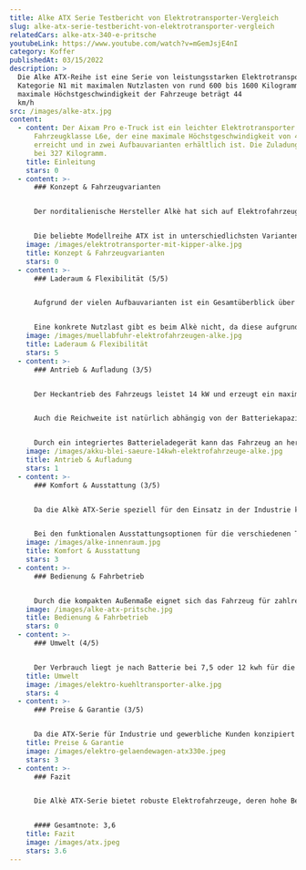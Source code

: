 ```yaml
---
title: Alke ATX Serie Testbericht von Elektrotransporter-Vergleich
slug: alke-atx-serie-testbericht-von-elektrotransporter-vergleich
relatedCars: alke-atx-340-e-pritsche
youtubeLink: https://www.youtube.com/watch?v=mGemJsjE4nI
category: Koffer
publishedAt: 03/15/2022
description: >
  Die Alke ATX-Reihe ist eine Serie von leistungsstarken Elektrotransportern der
  Kategorie N1 mit maximalen Nutzlasten von rund 600 bis 1600 Kilogramm. Die
  maximale Höchstgeschwindigkeit der Fahrzeuge beträgt 44
  km/h                   
src: /images/alke-atx.jpg
content:
  - content: Der Aixam Pro e-Truck ist ein leichter Elektrotransporter der
      Fahrzeugklasse L6e, der eine maximale Höchstgeschwindigkeit von 45 km/h
      erreicht und in zwei Aufbauvarianten erhältlich ist. Die Zuladung liegt
      bei 327 Kilogramm.
    title: Einleitung
    stars: 0
  - content: >-
      ### Konzept & Fahrzeugvarianten


      Der norditalienische Hersteller Alkè hat sich auf Elektrofahrzeuge für den Industriesektor – von der Logistik bis hin zum Bauunternehmen – spezialisiert. Alle Modelle haben die europäische Zulassung N1, welche Fahrzeuge zur sogenannten „Güterbeförderung“ bis 3,5 Tonnen beinhaltet. Die Fahrzeuge sind für hohe Nutz- sowie Anhängelasten ausgelegt und laut Hersteller extrem robust.


      Die beliebte Modellreihe ATX ist in unterschiedlichsten Varianten mit einer Nutzlast von 620 bis 1630 kg erhältlich. Der Alké ist in dutzenden Aufbau-Variationen verfügbar. Von der herkömmlichen Pritsche bis zum Salzstreufahrzeug, von der Kühlbox bis zum Modul „Streetfood-Fahrzeug“: Alkè bietet hier für so ziemlich jeden Industriezweig etwas an.
    image: /images/elektrotransporter-mit-kipper-alke.jpg
    title: Konzept & Fahrzeugvarianten
    stars: 0
  - content: >-
      ### Laderaum & Flexibilität (5/5)


      Aufgrund der vielen Aufbauvarianten ist ein Gesamtüberblick über die Transportmöglichkeiten des Alkè ATX 340E kaum möglich. Da Alkè die Lademaße auf Basis der Pritsche angibt, soll das Hauptaugenmerk hier auf dieser Version liegen. Je nach Radstand hat der ATX so eine Ladeflächenlänge von 1,80 Meter bzw. 2,00 Meter. Die maximal nutzbare Breite beträgt laut Hersteller 1,50 Meter. Die Kabinenhöhe liegt bei 1,89 Meter, was auch der Fahrzeughöhe entspricht, solange der Aufbau die Kabine nicht überragt.


      Eine konkrete Nutzlast gibt es beim Alkè nicht, da diese aufgrund der vielen Aufbauten nicht konkret festlegbar ist. Stattdessen gibt der Hersteller eine sogenannte „Traglast mit Chassis“ an. Hier muss also noch die gewählte Kabine sowie der jeweilige Aufbau mit eingerechnet werden, um auf die Nutzlast zu kommen. Die Traglast reicht von 620 Kilogramm bis zu 1630  Kilogramm. Die Anhängelast beträgt für öffentliche Straßen 2 Tonnen mit einem gebremsten Anhänger. Außerhalb des StVO-Wirkungsbereich dürfen bis zu 4,5 Tonnen an die ATX Fahrzeuge gehangen werden. So lassen sich auch mehrere Anhänger problemlos von A nach B bewegen.
    image: /images/muellabfuhr-elektrofahrzeugen-alke.jpg
    title: Laderaum & Flexibilität
    stars: 5
  - content: >-
      ### Antrieb & Aufladung (3/5)


      Der Heckantrieb des Fahrzeugs leistet 14 kW und erzeugt ein maximales Drehmoment von 113 Nm. Die Höchstgeschwindigkeit von 44 km/h zeigt deutlich, dass der ATX 340E eher für Großbaustellen, Werksgelände und Industrieanlagen konzipiert wurde als für das Absolvieren langer Strecken. Mit der leistungsstärksten Batterie gibt Alkè eine maximale Steigfähigkeit von 35% an, womit auch unwegsame Gelände bewältigt werden können.


      Auch die Reichweite ist natürlich abhängig von der Batteriekapazität und dem konkreten Modell. Die geringste Wegstrecke von 54-80 Kilometer kann mit dem Gel-Akku erreicht werden. Die Blei-Batterie soll laut Hersteller eine Reichweite von 90 Kilometern erreichen, während die Version mit 20 kWh-Lithium-Akku bis zu 150 Kilometer weit fahren soll. Durch eine Motorbremse mit Energierückgewinnung kann dabei die Reichweite durch den eigenen Fahrstil beeinflusst werden.


      Durch ein integriertes Batterieladegerät kann das Fahrzeug an herkömmlichen Steckdosen aufgeladen werden. Die Kosten einer Aufladung gibt Alkè für die kleinste Kapazität mit 2 Euro an und auch die Zeitdauer variiert. Während der Gel-Akku ungefähr 11 Stunden zur vollen Aufladung benötigt, beträgt die Ladezeit mit Blei-Batterie ca. 8 Stunden. Die Lithium-Ionen-Akkus sind mit normaler Ladung in 3,5 Stunden (10 kWH) bzw. 6,5 Stunden (20 kWh) voll, während eine Schnelllademöglichkeit diese Zeit auf 1,5 sowie etwas mehr als 2,5 Stunden senkt.
    image: /images/akku-blei-saeure-14kwh-elektrofahrzeuge-alke.jpg
    title: Antrieb & Aufladung
    stars: 1
  - content: >-
      ### Komfort & Ausstattung (3/5)


      Da die Alkè ATX-Serie speziell für den Einsatz in der Industrie konzipiert ist, hält sich die Ausstattung des Fahrgastbereichs in Grenzen. Hier wurde ganz klar auf Funktionalität und Einfachheit Wert gelegt und weniger auf den Komfort der Mitfahrenden. Optional sind allerdings trotzdem angenehme Extras wie eine Rückfahrkamera, ein Radio mit USB-Anschluss und Bluetooth-Funktion sowie eine Klimaanlage verfügbar.


      Bei den funktionalen Ausstattungsoptionen für die verschiedenen Transport-Aufbauten sprengt die Liste an Konfigurationen und Zubehör so manchen Rahmen. Hier gibt es unzählige Kombinationsmöglichkeiten an Elementen. Wenn man sich erst einmal für eine der viele Lösung entschieden hat, können außerdem nützliche Extras wie eine Anhängerkupplung oder ein Hydraulikbausatz am Heck der Kabine dazu geordert werden.
    image: /images/alke-innenraum.jpg
    title: Komfort & Ausstattung
    stars: 3
  - content: >-
      ### Bedienung & Fahrbetrieb


      Durch die kompakten Außenmaße eignet sich das Fahrzeug für zahlreiche Einsatzorte. Mit einer maximale Steigfähigkeit von 35% eignet sich das Fahrzeug auch im bergigen Gelände. Die große Frontscheibe ermöglicht zudem stets eine optimale Verkehrsbericht. In der Mittelkonsole befindet sich der Tachometer und alle anderen Bedieneinheiten. Leider findet sich dennoch wenig Staufläche im Innenraum der Fahrerkabine.
    image: /images/alke-atx-pritsche.jpg
    title: Bedienung & Fahrbetrieb
    stars: 0
  - content: >-
      ### Umwelt (4/5)


      Der Verbrauch liegt je nach Batterie bei 7,5 oder 12 kwh für die Gel-Batterien oder 9 beziehungsweise 13 kwh für die Blei-Säure-Batterie. Die Lithium-Akkus kommen auf einen Verbrauch von 9 oder 18,5 kwh. Bei angenommenen 30 Cent pro Kilowattstunde kosten 100 km Fahrstrecke zwischen 2,25 und 5,55 €. Trotz der vielfältigen Ausstattungen macht der Hersteller keine Angaben zu einem zusätzlichen Solarmodul.
    title: Umwelt
    image: /images/elektro-kuehltransporter-alke.jpg
    stars: 4
  - content: >-
      ### Preise & Garantie (3/5)


      Da die ATX-Serie für Industrie und gewerbliche Kunden konzipiert ist und die Anzahl an Aufbauarten sehr hoch ist, gibt es keine offiziellen Preislisten für das Fahrzeug. Hier müssen sich Kunden mit ihren konkreten Vorstellungen an die Vertriebspartner wenden.  Diese erstellen dann ein Angebot, dessen Preis von der Aufbauart, den Ausstattungsdetails und der Stückzahl abhängig ist. Der Netto-Listenpreis beträgt für den ATX 310 E beispielsweise  23.500€. Der Startpreis für den ATX 340 E liegt bei 27.000 €.
    title: Preise & Garantie
    image: /images/elektro-gelaendewagen-atx330e.jpeg
    stars: 3
  - content: >-
      ### Fazit


      Die Alkè ATX-Serie bietet robuste Elektrofahrzeuge, deren hohe Belastbarkeit sowie vielfältigen Aufbau-Variationen für einige Bereiche in der Industrie sehr interessant sein dürften. Hier finden sich viele Lösungen und Kombinationen für Gewerbe und Unternehmen aller Art. Mit der hohen Anhängelast und Steigfähigkeit sind diese auch für schwierige Gelände und schwere Anforderung konzipiert. Leider sind Informationen zu manchen Fahrzeugdetails jedoch schwer einzusehen.


      #### Gesamtnote: 3,6
    title: Fazit
    image: /images/atx.jpeg
    stars: 3.6
---
```


